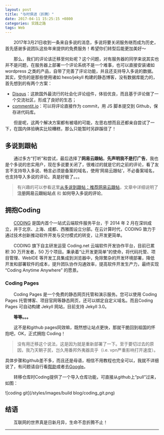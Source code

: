 ```yaml
---
layout: post
title: "与时俱进（折腾）"
date: 2017-04-11 15:25:15 +0800
categories: 实践之路
tags: Web
--- 
```



　　2017年3月21日收到一条来自多说的消息，多说将要关闭服务继而成为历史，首先感谢多说团队这些年来提供的免费服务！希望你们转型后能更加美好～

　　那么，我们的评论该迁移至何处呢？这个问题，对有服务器的同学来说其实也并不是问题，在服务器上部署一个评论系统不是一个难事，也可以直接安装诸如 wordpress 之类的产品，自带了完善了评论功能，并且还支持导入多说的数据。其实，受伤的是那些使用诸如 hexo/jekyll 构建的静态博客，没有数据库能力的，首先想到的有两个方案：

- [Disqus](https://disqus.com/)：这款国外最流行的社会化评论组件，体验优良，而且基于评论做了一个交流社区，形成了良好的生态；
- [commentit.io](https://commentit.io/)：可以将评论直接作为 commit，用 JS 脚本提交到 Github，保存进代码库。

　　但是呢，这两个解决方案都有被墙的可能，左思右想而且还都亲自尝试了一下，在国内体验确实比较糟糕，那么只能暂时另辟蹊径了！<!-- more -->

## 多说到跟帖

　　通过多方“打听”和尝试，最后选择了**网易云跟帖**。**先声明我不是打广告**，我也是个多说的忠实用户，现在多说要关闭了，很难过的就是它的之前的评论，看了友言不支持导入多说、畅言必须是备案的域名，使用‘网易云跟帖’，不必备案域名，也支持导入多说的评论。真是好极了。。。

> 有兴趣的可以参看这里[从多说到跟帖：推荐网易云跟帖](https://blog.vadxq.com/dstogentie/)，文章中详细说明了 **注册网易云跟帖站点** 和 **如何导入多说的评论**。

## 拥抱Coding

　　[CODING](https://coding.net/) 是国内首个一站式云端软件服务平台，于 2014 年 2 月在深圳成立，并于北京、上海、成都、西雅图设立分部。在云计算时代，CODING 致力于通过技术创新推动软件开发与交付模式的转变，让开发更简单。

　　CODING 旗下自主研发运营 Coding.net 云端软件开发协作平台，目前已累积 30 万开发者，50 万个项目。秉承着“让开发更简单”的使命，将代码托管、项目管理、WebIDE 等开发工具集成到浏览器中，免除繁杂的开发环境部署，降低开发和部署软件的成本，提升团队协作沟通效率，提高软件开发生产力，最终实现 “Coding Anytime Anywhere” 的愿景。

### Coding Pages

　　Coding Pages 是一个免费的静态网页托管和演示服务。您可以使用 Coding Pages 托管博客、项目官网等静态网页，还可以绑定自定义域名。而且Coding Pages 可自动构建 Jekyll 网站，目前支持 Jekyll 3.0。

　　**等等。。。**

　　这不是和github pages同效嘛，既然想让站点更快，那就干脆回到祖国的怀抱吧，OK，正式拥抱 Coding！

> 没有用迁移这个说法，这是因为就是重新部署了一下。至于要切过去的原因，我乃天朝子民，岂久用番邦外夷器具乎（i.e. vpn严重影响打开速度）。

具体步骤和github差不多，而且还是母语，相信不用教程也完全可以，我就不详细说了，有问题请自行看[帮助](https://coding.net/help/)或者去[Google](https://www.google.com.hk/?gws_rd=ssl)。

　　转移仓库时Coding提供了一个导入仓库功能，可直接从github上“pull”过来，如图：

![coding git](/styles/images/build blog/coding_git.png)

## 结语

　　互联网的世界真是日新月异，生命不息折腾不止！

<hr>
